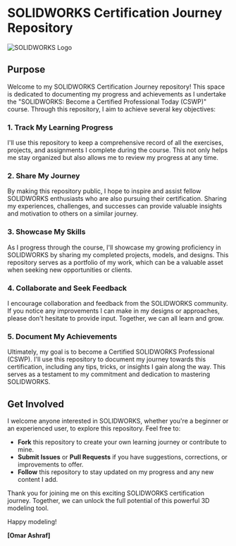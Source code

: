 # SOLIDWORKS Certification Journey Repository

![SOLIDWORKS Logo](insert_link_to_solidworks_logo_image_here)

## Purpose

Welcome to my SOLIDWORKS Certification Journey repository! This space is dedicated to documenting my progress and achievements as I undertake the "SOLIDWORKS: Become a Certified Professional Today (CSWP)" course. Through this repository, I aim to achieve several key objectives:

### 1. Track My Learning Progress

I'll use this repository to keep a comprehensive record of all the exercises, projects, and assignments I complete during the course. This not only helps me stay organized but also allows me to review my progress at any time.

### 2. Share My Journey

By making this repository public, I hope to inspire and assist fellow SOLIDWORKS enthusiasts who are also pursuing their certification. Sharing my experiences, challenges, and successes can provide valuable insights and motivation to others on a similar journey.

### 3. Showcase My Skills

As I progress through the course, I'll showcase my growing proficiency in SOLIDWORKS by sharing my completed projects, models, and designs. This repository serves as a portfolio of my work, which can be a valuable asset when seeking new opportunities or clients.

### 4. Collaborate and Seek Feedback

I encourage collaboration and feedback from the SOLIDWORKS community. If you notice any improvements I can make in my designs or approaches, please don't hesitate to provide input. Together, we can all learn and grow.

### 5. Document My Achievements

Ultimately, my goal is to become a Certified SOLIDWORKS Professional (CSWP). I'll use this repository to document my journey towards this certification, including any tips, tricks, or insights I gain along the way. This serves as a testament to my commitment and dedication to mastering SOLIDWORKS.

## Get Involved

I welcome anyone interested in SOLIDWORKS, whether you're a beginner or an experienced user, to explore this repository. Feel free to:

- **Fork** this repository to create your own learning journey or contribute to mine.
- **Submit Issues** or **Pull Requests** if you have suggestions, corrections, or improvements to offer.
- **Follow** this repository to stay updated on my progress and any new content I add.

Thank you for joining me on this exciting SOLIDWORKS certification journey. Together, we can unlock the full potential of this powerful 3D modeling tool.

Happy modeling!

**[Omar Ashraf]**
